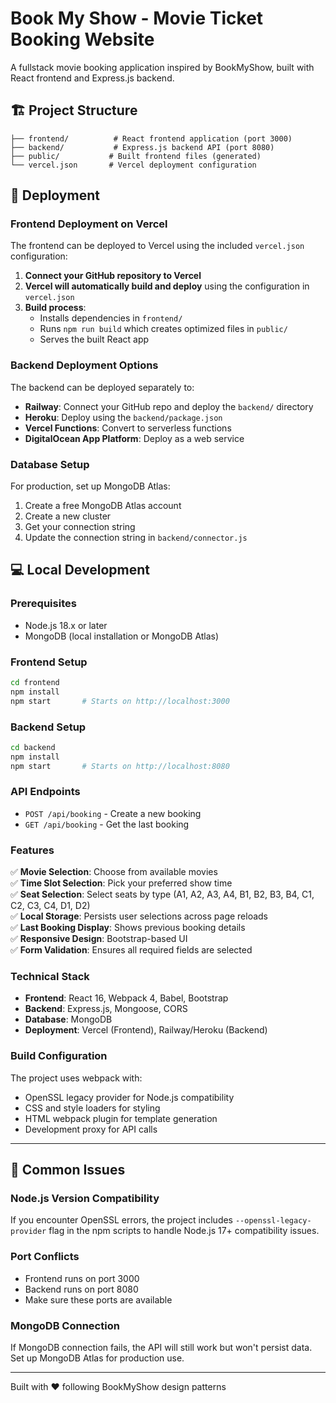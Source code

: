 # Book My Show - Movie Ticket Booking Website

A fullstack movie booking application inspired by BookMyShow, built with React frontend and Express.js backend.

## 🏗️ Project Structure

```
├── frontend/          # React frontend application (port 3000)
├── backend/           # Express.js backend API (port 8080)
├── public/           # Built frontend files (generated)
└── vercel.json       # Vercel deployment configuration
```

## 🚀 Deployment

### Frontend Deployment on Vercel

The frontend can be deployed to Vercel using the included `vercel.json` configuration:

1. **Connect your GitHub repository to Vercel**
2. **Vercel will automatically build and deploy** using the configuration in `vercel.json`
3. **Build process**: 
   - Installs dependencies in `frontend/`
   - Runs `npm run build` which creates optimized files in `public/`
   - Serves the built React app

### Backend Deployment Options

The backend can be deployed separately to:
- **Railway**: Connect your GitHub repo and deploy the `backend/` directory
- **Heroku**: Deploy using the `backend/package.json`
- **Vercel Functions**: Convert to serverless functions
- **DigitalOcean App Platform**: Deploy as a web service

### Database Setup

For production, set up MongoDB Atlas:
1. Create a free MongoDB Atlas account
2. Create a new cluster
3. Get your connection string
4. Update the connection string in `backend/connector.js`

## 💻 Local Development

### Prerequisites
- Node.js 18.x or later
- MongoDB (local installation or MongoDB Atlas)

### Frontend Setup
```bash
cd frontend
npm install
npm start       # Starts on http://localhost:3000
```

### Backend Setup
```bash
cd backend
npm install
npm start       # Starts on http://localhost:8080
```

### API Endpoints

- `POST /api/booking` - Create a new booking
- `GET /api/booking` - Get the last booking

### Features

✅ **Movie Selection**: Choose from available movies  
✅ **Time Slot Selection**: Pick your preferred show time  
✅ **Seat Selection**: Select seats by type (A1, A2, A3, A4, B1, B2, B3, B4, C1, C2, C3, C4, D1, D2)  
✅ **Local Storage**: Persists user selections across page reloads  
✅ **Last Booking Display**: Shows previous booking details  
✅ **Responsive Design**: Bootstrap-based UI  
✅ **Form Validation**: Ensures all required fields are selected  

### Technical Stack

- **Frontend**: React 16, Webpack 4, Babel, Bootstrap
- **Backend**: Express.js, Mongoose, CORS
- **Database**: MongoDB
- **Deployment**: Vercel (Frontend), Railway/Heroku (Backend)

### Build Configuration

The project uses webpack with:
- OpenSSL legacy provider for Node.js compatibility
- CSS and style loaders for styling
- HTML webpack plugin for template generation
- Development proxy for API calls

---

## 🐛 Common Issues

### Node.js Version Compatibility
If you encounter OpenSSL errors, the project includes `--openssl-legacy-provider` flag in the npm scripts to handle Node.js 17+ compatibility issues.

### Port Conflicts
- Frontend runs on port 3000
- Backend runs on port 8080
- Make sure these ports are available

### MongoDB Connection
If MongoDB connection fails, the API will still work but won't persist data. Set up MongoDB Atlas for production use.

---

Built with ❤️ following BookMyShow design patterns 